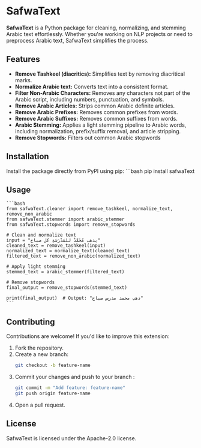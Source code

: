 # SafwaText

**SafwaText** is a Python package for cleaning, normalizing, and stemming Arabic text effortlessly. Whether you're working on NLP projects or need to preprocess Arabic text, SafwaText simplifies the process.

## Features
- **Remove Tashkeel (diacritics):** Simplifies text by removing diacritical marks.
- **Normalize Arabic text:** Converts text into a consistent format.
- **Filter Non-Arabic Characters:** Removes any characters not part of the Arabic script, including numbers, punctuation, and symbols.
- **Remove Arabic Articles:** Strips common Arabic definite articles.
- **Remove Arabic Prefixes:** Removes common prefixes from words.
- **Remove Arabic Suffixes:** Removes common suffixes from words.
- **Arabic Stemming:** Applies a light stemming pipeline to Arabic words, including normalization, prefix/suffix removal, and article stripping.
- **Remove Stopwords:** Filters out common Arabic stopwords

## Installation
Install the package directly from PyPI using pip:
    ```bash
    pip install safwaText

## Usage
    ```bash
    from safwaText.cleaner import remove_tashkeel, normalize_text, remove_non_arabic
    from safwaText.stemmer import arabic_stemmer
    from safwaText.stopwords import remove_stopwords

    # Clean and normalize text
    input = "يذهب مُحَمَّدٌ للمَدْرَسَةِ كل صباح"
    cleaned_text = remove_tashkeel(input) 
    normalized_text = normalize_text(cleaned_text) 
    filtered_text = remove_non_arabic(normalized_text) 

    # Apply light stemming
    stemmed_text = arabic_stemmer(filtered_text)  

    # Remove stopwords
    final_output = remove_stopwords(stemmed_text)

    print(final_output)  # Output: "ذهب محمد مدرس صباح"
    ```
    
## Contributing
Contributions are welcome! If you'd like to improve this extension:
1. Fork the repository.
2. Create a new branch:
   ```bash
   git checkout -b feature-name
3. Commit your changes and push to your branch :
   ```bash
   git commit -m "Add feature: feature-name"
   git push origin feature-name
4. Open a pull request.

## License
SafwaText is licensed under the Apache-2.0 license.